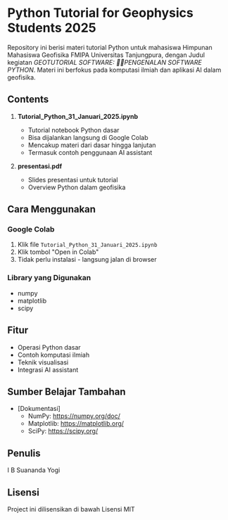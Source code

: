 # Python Tutorial for Geophysics Students 2025

Repository ini berisi materi tutorial Python untuk mahasiswa Himpunan Mahasiswa Geofisika FMIPA Universitas Tanjungpura, dengan Judul kegiatan *GEOTUTORIAL SOFTWARE: PENGENALAN SOFTWARE PYTHON*. Materi ini berfokus pada komputasi ilmiah dan aplikasi AI dalam geofisika.

## Contents

1. **Tutorial_Python_31_Januari_2025.ipynb**
   - Tutorial notebook Python dasar
   - Bisa dijalankan langsung di Google Colab
   - Mencakup materi dari dasar hingga lanjutan
   - Termasuk contoh penggunaan AI assistant

2. **presentasi.pdf**
   - Slides presentasi untuk tutorial
   - Overview Python dalam geofisika

## Cara Menggunakan

### Google Colab
1. Klik file `Tutorial_Python_31_Januari_2025.ipynb`
2. Klik tombol "Open in Colab"
3. Tidak perlu instalasi - langsung jalan di browser

### Library yang Digunakan
- numpy
- matplotlib
- scipy

## Fitur

- Operasi Python dasar
- Contoh komputasi ilmiah
- Teknik visualisasi
- Integrasi AI assistant

## Sumber Belajar Tambahan

- [Dokumentasi]
  - NumPy: https://numpy.org/doc/
  - Matplotlib: https://matplotlib.org/
  - SciPy: https://scipy.org/

## Penulis

I B Suananda Yogi

## Lisensi

Project ini dilisensikan di bawah Lisensi MIT
